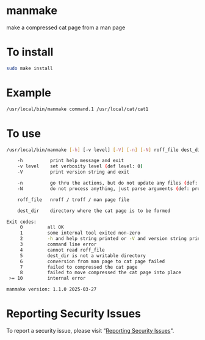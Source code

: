 # manmake

make a compressed cat page from a man page


# To install

```sh
sudo make install
```


# Example

```sh
/usr/local/bin/manmake command.1 /usr/local/cat/cat1
```


# To use

```sh
/usr/local/bin/manmake [-h] [-v level] [-V] [-n] [-N] roff_file dest_dir

    -h          print help message and exit
    -v level    set verbosity level (def level: 0)
    -V          print version string and exit

    -n          go thru the actions, but do not update any files (def: do the action)
    -N          do not process anything, just parse arguments (def: process something)

    roff_file	nroff / troff / man page file

    dest_dir	directory where the cat page is to be formed

Exit codes:
     0         all OK
     1         some internal tool exited non-zero
     2         -h and help string printed or -V and version string printed
     3         command line error
     4	       cannot read roff_file
     5	       dest_dir is not a writable directory
     6	       conversion from man page to cat page failed
     7	       failed to compressed the cat page
     8	       failed to move compressed the cat page into place
 >= 10         internal error

manmake version: 1.1.0 2025-03-27
```


# Reporting Security Issues

To report a security issue, please visit "[Reporting Security Issues](https://github.com/lcn2/manmake/security/policy)".
